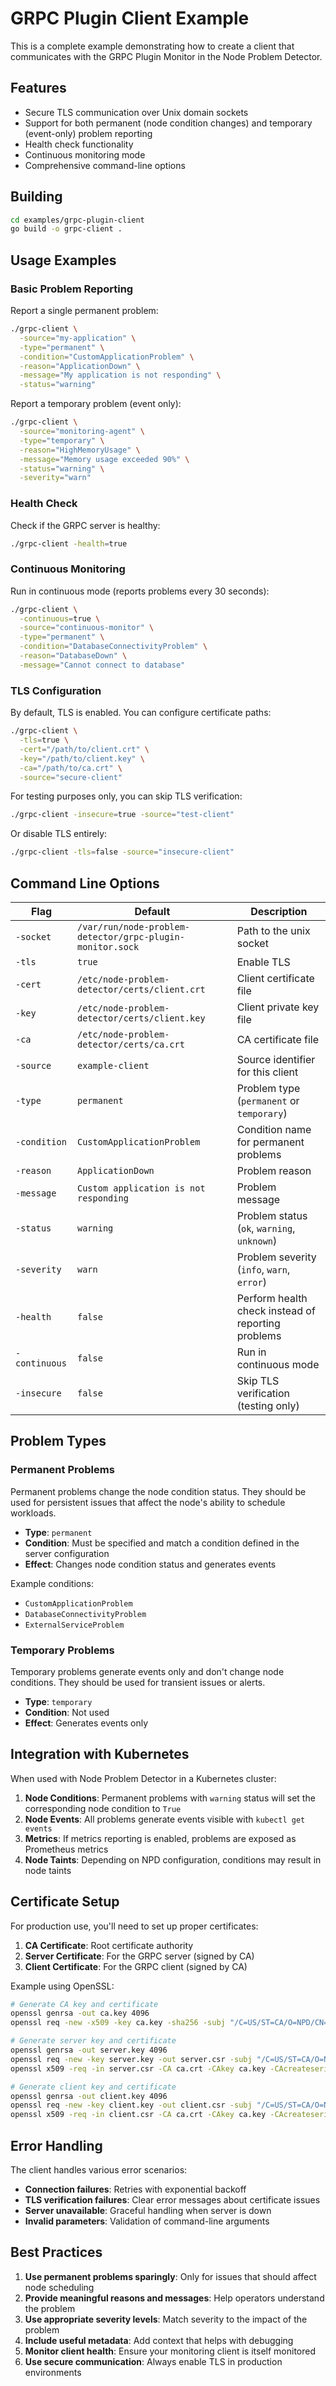 # GRPC Plugin Client Example

This is a complete example demonstrating how to create a client that communicates with the GRPC Plugin Monitor in the Node Problem Detector.

## Features

- Secure TLS communication over Unix domain sockets
- Support for both permanent (node condition changes) and temporary (event-only) problem reporting
- Health check functionality
- Continuous monitoring mode
- Comprehensive command-line options

## Building

```bash
cd examples/grpc-plugin-client
go build -o grpc-client .
```

## Usage Examples

### Basic Problem Reporting

Report a single permanent problem:

```bash
./grpc-client \
  -source="my-application" \
  -type="permanent" \
  -condition="CustomApplicationProblem" \
  -reason="ApplicationDown" \
  -message="My application is not responding" \
  -status="warning"
```

Report a temporary problem (event only):

```bash
./grpc-client \
  -source="monitoring-agent" \
  -type="temporary" \
  -reason="HighMemoryUsage" \
  -message="Memory usage exceeded 90%" \
  -status="warning" \
  -severity="warn"
```

### Health Check

Check if the GRPC server is healthy:

```bash
./grpc-client -health=true
```

### Continuous Monitoring

Run in continuous mode (reports problems every 30 seconds):

```bash
./grpc-client \
  -continuous=true \
  -source="continuous-monitor" \
  -type="permanent" \
  -condition="DatabaseConnectivityProblem" \
  -reason="DatabaseDown" \
  -message="Cannot connect to database"
```

### TLS Configuration

By default, TLS is enabled. You can configure certificate paths:

```bash
./grpc-client \
  -tls=true \
  -cert="/path/to/client.crt" \
  -key="/path/to/client.key" \
  -ca="/path/to/ca.crt" \
  -source="secure-client"
```

For testing purposes only, you can skip TLS verification:

```bash
./grpc-client -insecure=true -source="test-client"
```

Or disable TLS entirely:

```bash
./grpc-client -tls=false -source="insecure-client"
```

## Command Line Options

| Flag | Default | Description |
|------|---------|-------------|
| `-socket` | `/var/run/node-problem-detector/grpc-plugin-monitor.sock` | Path to the unix socket |
| `-tls` | `true` | Enable TLS |
| `-cert` | `/etc/node-problem-detector/certs/client.crt` | Client certificate file |
| `-key` | `/etc/node-problem-detector/certs/client.key` | Client private key file |
| `-ca` | `/etc/node-problem-detector/certs/ca.crt` | CA certificate file |
| `-source` | `example-client` | Source identifier for this client |
| `-type` | `permanent` | Problem type (`permanent` or `temporary`) |
| `-condition` | `CustomApplicationProblem` | Condition name for permanent problems |
| `-reason` | `ApplicationDown` | Problem reason |
| `-message` | `Custom application is not responding` | Problem message |
| `-status` | `warning` | Problem status (`ok`, `warning`, `unknown`) |
| `-severity` | `warn` | Problem severity (`info`, `warn`, `error`) |
| `-health` | `false` | Perform health check instead of reporting problems |
| `-continuous` | `false` | Run in continuous mode |
| `-insecure` | `false` | Skip TLS verification (testing only) |

## Problem Types

### Permanent Problems

Permanent problems change the node condition status. They should be used for persistent issues that affect the node's ability to schedule workloads.

- **Type**: `permanent`
- **Condition**: Must be specified and match a condition defined in the server configuration
- **Effect**: Changes node condition status and generates events

Example conditions:
- `CustomApplicationProblem`
- `DatabaseConnectivityProblem`
- `ExternalServiceProblem`

### Temporary Problems

Temporary problems generate events only and don't change node conditions. They should be used for transient issues or alerts.

- **Type**: `temporary`
- **Condition**: Not used
- **Effect**: Generates events only

## Integration with Kubernetes

When used with Node Problem Detector in a Kubernetes cluster:

1. **Node Conditions**: Permanent problems with `warning` status will set the corresponding node condition to `True`
2. **Node Events**: All problems generate events visible with `kubectl get events`
3. **Metrics**: If metrics reporting is enabled, problems are exposed as Prometheus metrics
4. **Node Taints**: Depending on NPD configuration, conditions may result in node taints

## Certificate Setup

For production use, you'll need to set up proper certificates:

1. **CA Certificate**: Root certificate authority
2. **Server Certificate**: For the GRPC server (signed by CA)
3. **Client Certificate**: For the GRPC client (signed by CA)

Example using OpenSSL:

```bash
# Generate CA key and certificate
openssl genrsa -out ca.key 4096
openssl req -new -x509 -key ca.key -sha256 -subj "/C=US/ST=CA/O=NPD/CN=CA" -days 3650 -out ca.crt

# Generate server key and certificate
openssl genrsa -out server.key 4096
openssl req -new -key server.key -out server.csr -subj "/C=US/ST=CA/O=NPD/CN=localhost"
openssl x509 -req -in server.csr -CA ca.crt -CAkey ca.key -CAcreateserial -out server.crt -days 365 -sha256

# Generate client key and certificate
openssl genrsa -out client.key 4096
openssl req -new -key client.key -out client.csr -subj "/C=US/ST=CA/O=NPD/CN=client"
openssl x509 -req -in client.csr -CA ca.crt -CAkey ca.key -CAcreateserial -out client.crt -days 365 -sha256
```

## Error Handling

The client handles various error scenarios:

- **Connection failures**: Retries with exponential backoff
- **TLS verification failures**: Clear error messages about certificate issues
- **Server unavailable**: Graceful handling when server is down
- **Invalid parameters**: Validation of command-line arguments

## Best Practices

1. **Use permanent problems sparingly**: Only for issues that should affect node scheduling
2. **Provide meaningful reasons and messages**: Help operators understand the problem
3. **Use appropriate severity levels**: Match severity to the impact of the problem
4. **Include useful metadata**: Add context that helps with debugging
5. **Monitor client health**: Ensure your monitoring client is itself monitored
6. **Use secure communication**: Always enable TLS in production environments